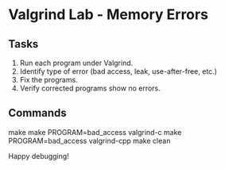 # Valgrind Lab - Memory Errors

## Tasks

1. Run each program under Valgrind.
2. Identify type of error (bad access, leak, use-after-free, etc.)
3. Fix the programs.
4. Verify corrected programs show no errors.

## Commands

make
make PROGRAM=bad_access valgrind-c
make PROGRAM=bad_access valgrind-cpp
make clean

Happy debugging!
